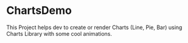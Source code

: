 # ChartsDemo
This Project helps dev to create or render Charts (Line, Pie, Bar) using Charts Library with some cool animations.
